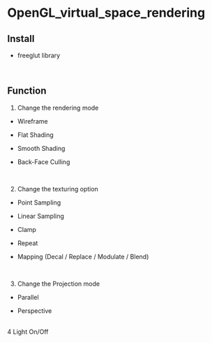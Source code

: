 # OpenGL_virtual_space_rendering

## Install
* freeglut library

<br>

## Function
1. Change the rendering mode

  - Wireframe

  - Flat Shading

  - Smooth Shading

  - Back-Face Culling

<br>

2. Change the texturing option

  - Point Sampling

  - Linear Sampling

  - Clamp

  - Repeat

  - Mapping (Decal / Replace / Modulate / Blend)

<br>

3. Change the Projection mode

  - Parallel

  - Perspective

<br>
4 Light On/Off
